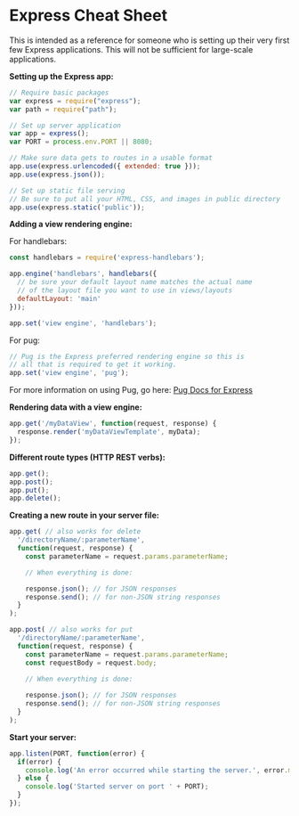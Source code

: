 # Express Cheat Sheet #

This is intended as a reference for someone who is setting up their very first few Express applications.  This will not be sufficient for large-scale applications.

**Setting up the Express app:**

```javascript
// Require basic packages
var express = require("express");
var path = require("path");

// Set up server application
var app = express();
var PORT = process.env.PORT || 8080;

// Make sure data gets to routes in a usable format
app.use(express.urlencoded({ extended: true }));
app.use(express.json());

// Set up static file serving
// Be sure to put all your HTML, CSS, and images in public directory
app.use(express.static('public'));
```

**Adding a view rendering engine:**

For handlebars:

```javascript
const handlebars = require('express-handlebars');

app.engine('handlebars', handlebars({
  // be sure your default layout name matches the actual name
  // of the layout file you want to use in views/layouts
  defaultLayout: 'main' 
}));

app.set('view engine', 'handlebars');
```

For pug:

```javascript
// Pug is the Express preferred rendering engine so this is
// all that is required to get it working.
app.set('view engine', 'pug');
```

For more information on using Pug, go here:
[Pug Docs for Express](https://expressjs.com/en/guide/using-template-engines.html)

**Rendering data with a view engine:**

```javascript
app.get('/myDataView', function(request, response) {
  response.render('myDataViewTemplate', myData);
});
```

**Different route types (HTTP REST verbs):**

```javascript
app.get();
app.post();
app.put();
app.delete();
```

**Creating a new route in your server file:**

```javascript
app.get( // also works for delete
  '/directoryName/:parameterName',
  function(request, response) {
    const parameterName = request.params.parameterName;

    // When everything is done:

    response.json(); // for JSON responses
    response.send(); // for non-JSON string responses
  }
);

app.post( // also works for put
  '/directoryName/:parameterName',
  function(request, response) {
    const parameterName = request.params.parameterName;
    const requestBody = request.body;
    
    // When everything is done:

    response.json(); // for JSON responses
    response.send(); // for non-JSON string responses
  }
);
```
**Start your server:**

```javascript
app.listen(PORT, function(error) {
  if(error) {
    console.log('An error occurred while starting the server.', error.message);
  } else {
    console.log('Started server on port ' + PORT);
  }
});
```
